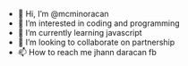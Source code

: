 - 👋 Hi, I’m @mcminoracan
- 👀 I’m interested in coding and programming
- 🌱 I’m currently learning javascript
- 💞️ I’m looking to collaborate on partnership 
- 📫 How to reach me jhann daracan fb

<!---
mcminoracan/mcminoracan is a ✨ special ✨ repository because its `README.md` (this file) appears on your GitHub profile.
You can click the Preview link to take a look at your changes.
--->
